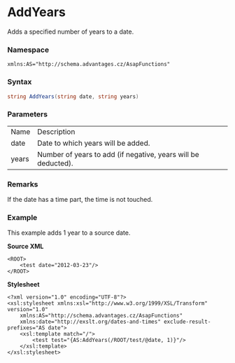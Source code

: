 # AddYears

Adds a specified number of years to a date.

### Namespace

    xmlns:AS="http://schema.advantages.cz/AsapFunctions"

### Syntax

``` csharp
string AddYears(string date, string years)
```

### Parameters

|       |                                                               |
|-------|---------------------------------------------------------------|
| Name  | Description                                                   |
| date  | Date to which years will be added.                            |
| years | Number of years to add (if negative, years will be deducted). |

### Remarks

If the date has a time part, the time is not touched.

### Example

This example adds 1 year to a source date.

**Source XML**

``` html/xml
<ROOT>
    <test date="2012-03-23"/>
</ROOT>
```

**Stylesheet**

``` html/xml
<?xml version="1.0" encoding="UTF-8"?>
<xsl:stylesheet xmlns:xsl="http://www.w3.org/1999/XSL/Transform" version="1.0"
    xmlns:AS="http://schema.advantages.cz/AsapFunctions"
    xmlns:date="http://exslt.org/dates-and-times" exclude-result-prefixes="AS date">
    <xsl:template match="/">
        <test test="{AS:AddYears(/ROOT/test/@date, 1)}"/>
    </xsl:template>
</xsl:stylesheet>
```
